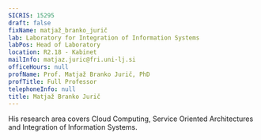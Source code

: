 ```yaml
---
SICRIS: 15295
draft: false
fixName: matjaž_branko_jurič
lab: Laboratory for Integration of Information Systems
labPos: Head of Laboratory
location: R2.18 - Kabinet
mailInfo: matjaz.juric@fri.uni-lj.si
officeHours: null
profName: Prof. Matjaž Branko Jurič, PhD
profTitle: Full Professor
telephoneInfo: null
title: Matjaž Branko Jurič
---
```



His research area covers Cloud Computing, Service Oriented Architectures and Integration of Information Systems.